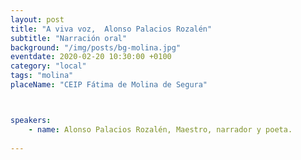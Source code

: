```yaml
---
layout: post
title: "A viva voz,  Alonso Palacios Rozalén"
subtitle: "Narración oral"
background: "/img/posts/bg-molina.jpg"
eventdate: 2020-02-20 10:30:00 +0100
category: "local"
tags: "molina"
placeName: "CEIP Fátima de Molina de Segura"



speakers:
    - name: Alonso Palacios Rozalén, Maestro, narrador y poeta.
    
---
```

